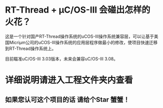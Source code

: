 # RT-Thread + μC/OS-Ⅲ 会碰出怎样的火花？
这是一个针对国产RT-Thread操作系统的uCOS-Ⅲ操作系统兼容层，可以让基于美国Micriμm公司的uCOS-Ⅲ操作系统的应用层程序做最小的修改，使项目快速迁移到RT-Thread操作系统上。

目前瞄准uC/OS-Ⅲ 3.03版本，未来会兼容uC/OS-Ⅲ 3.08。 



# 详细说明请进入工程文件夹内查看


## 如果您认可这个项目的话 请给个Star 蟹蟹！